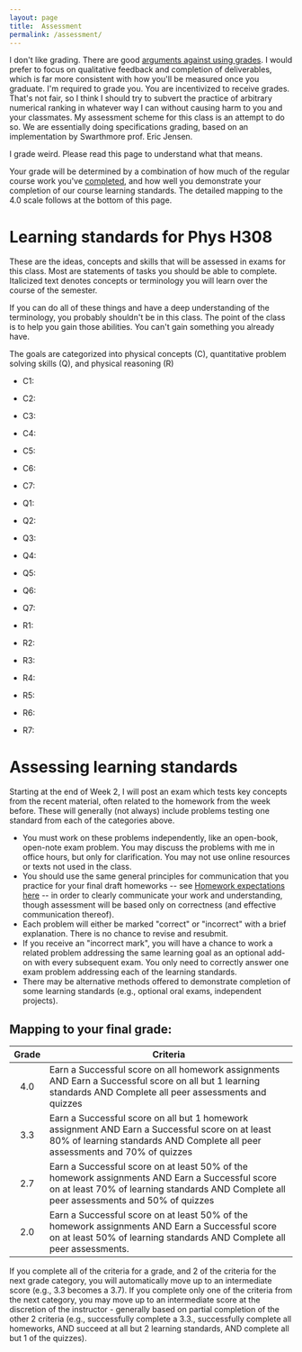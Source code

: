 ```yaml
---
layout: page 
title:  Assessment
permalink: /assessment/
---
```


I don't like grading. There are good [arguments against using grades](https://www.alfiekohn.org/article/case-grades/). 
I would prefer to focus on qualitative feedback and completion of deliverables, which is far more consistent with how you'll be measured once you graduate.
I'm required to grade you. You are incentivized to receive grades.
That's not fair, so I think I should try to subvert the practice of arbitrary numerical ranking in whatever way I can without causing harm to you and your classmates.
My assessment scheme for this class is an attempt to do so.
We are essentially doing specifications grading, based on an implementation by Swarthmore prof. Eric Jensen.

I grade weird.  Please read this page to understand what that means.

Your grade will be determined by a combination of how much of the regular course work you've [completed](/PhysH308/writeup), and how well you demonstrate your completion
of our course learning standards.  The detailed mapping to the 4.0 scale follows at the bottom of this page.


# Learning standards for Phys H308
These are the ideas, concepts and skills that will be assessed in exams for this class.
Most are statements of tasks you should be able to complete. 
Italicized text denotes concepts or terminology you will learn over the course of the semester.

If you can do all of these things and have a deep understanding of the terminology, you probably shouldn't be in this class.
The point of the class is to help you gain those abilities.  You can't gain something you already have.

The goals are categorized into physical concepts (C), quantitative problem solving skills (Q), and physical reasoning (R)

 - C1: 
 - C2: 
 - C3: 
 - C4: 
 - C5: 
 - C6: 
 - C7: 
 

 - Q1: 
 - Q2: 
 - Q3: 
 - Q4: 
 - Q5: 
 - Q6: 
 - Q7: 
 

 - R1: 
 - R2: 
 - R3: 
 - R4: 
 - R5: 
 - R6: 
 - R7: 
 

# Assessing learning standards
Starting at the end of Week 2, I will post an exam which tests key concepts from the recent material,
often related to the homework from the week before. These will generally (not always) include problems testing one
standard from each of the categories above.
 - You must work on these problems independently, like an open-book, open-note exam problem. You may discuss the
 problems with me in office hours, but only for clarification. You may not use online resources or texts not used in the class.
 - You should use the same general principles for communication that you practice for your final draft homeworks -- 
 see [Homework expectations here](PhysH308/writeup) -- in order to clearly communicate your work and understanding, though assessment
 will be based only on correctness (and effective communication thereof).
 - Each problem will either be marked "correct" or "incorrect" with a brief explanation. There is no chance to revise and resubmit.
 - If you receive an "incorrect mark", you will have a chance to work a related problem addressing the same learning goal as an optional add-on
 with every subsequent exam. You only need to correctly answer one exam problem addressing each of the learning standards.
 - There may be alternative methods offered to demonstrate completion of some learning standards (e.g., optional oral exams, independent projects). 

## Mapping to your final grade:

| Grade | Criteria                                                                                                                                                                                   |
|:-----:|--------------------------------------------------------------------------------------------------------------------------------------------------------------------------------------------|
|  4.0  | Earn a Successful score on all homework assignments AND Earn a Successful score on all but 1 learning standards AND Complete all peer assessments and quizzes                              |
|  3.3  | Earn a Successful score on all but 1 homework assignment AND Earn a Successful score on at least 80% of learning standards AND Complete all peer assessments and 70% of quizzes            |
|  2.7  | Earn a Successful score on at least 50% of the homework assignments AND Earn a Successful score on at least 70% of learning standards AND Complete all peer assessments and 50% of quizzes |
|  2.0  | Earn a Successful score on at least 50% of the homework assignments AND Earn a Successful score on at least 50% of learning standards AND Complete all peer assessments.                   |

If you complete all of the criteria for a grade, and 2 of the criteria for the next grade category, you will automatically move up to an intermediate score (e.g., 3.3 becomes a 3.7).
If you complete only one of the criteria from the next category, you may move up to an intermediate score at the discretion of the instructor - generally based on partial completion of the other 2 criteria
(e.g., successfully complete a 3.3., successfully complete all homeworks, AND succeed at all but 2 learning standards, AND complete all but 1 of the quizzes).